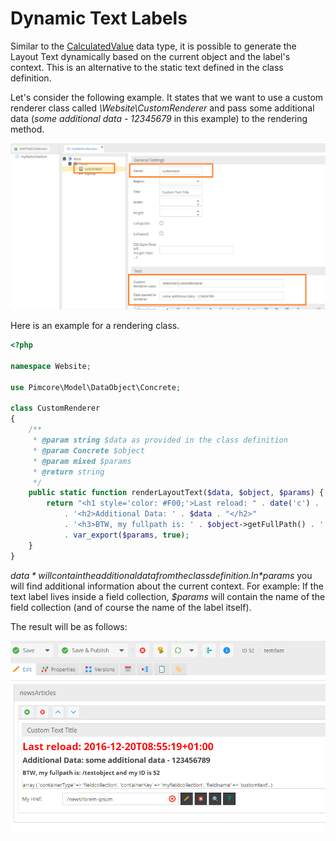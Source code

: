 # Dynamic Text Labels

Similar to the [CalculatedValue](../../../05_Objects/01_Object_Classes/01_Data_Types/10_Calculated_Value_Type.md) data type,
it is possible to generate the Layout Text dynamically based on the current object and the label's context.
This is an alternative to the static text defined in the class definition.

Let's consider the following example. It states that we want to use a custom renderer class called
*\Website\CustomRenderer* and pass some additional data (*some additional data - 12345679* in this example) to the rendering method.

![Class Definition](../../../img/dynamic_textlabel_1.png)

Here is an example for a rendering class.

```php
<?php

namespace Website;

use Pimcore\Model\DataObject\Concrete;

class CustomRenderer
{
    /**
     * @param string $data as provided in the class definition
     * @param Concrete $object 
     * @param mixed $params 
     * @return string
     */
    public static function renderLayoutText($data, $object, $params) {
        return "<h1 style='color: #F00;'>Last reload: " . date('c') . '</h1>'
            . '<h2>Additional Data: ' . $data . "</h2>"
            . '<h3>BTW, my fullpath is: ' . $object->getFullPath() . ' and my ID is ' . $object->getId() . '</h3>'
            . var_export($params, true);
    }
}
```

*$data* will contain the additional data from the class definition. In *$params* you will find additional information about the current context.
For example: If the text label lives inside a field collection, *$params* will contain the name of the field collection (and of course the name of the label itself).

The result will be as follows:

![Editmode](../../../img/dynamic_textlabel_2.png)
   
   
